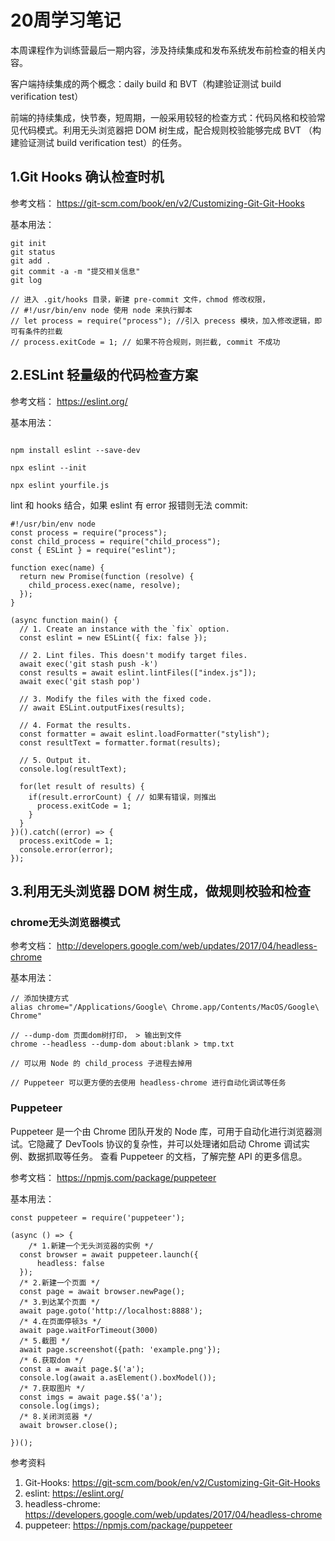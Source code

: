 # 20周学习笔记

本周课程作为训练营最后一期内容，涉及持续集成和发布系统发布前检查的相关内容。

客户端持续集成的两个概念：daily build 和 BVT（构建验证测试 build verification test）

前端的持续集成，快节奏，短周期，一般采用较轻的检查方式：代码风格和校验常见代码模式。利用无头浏览器把 DOM 树生成，配合规则校验能够完成 BVT （构建验证测试 build verification test）的任务。

## 1.Git Hooks 确认检查时机

参考文档：
https://git-scm.com/book/en/v2/Customizing-Git-Git-Hooks

基本用法：
```
git init
git status
git add .
git commit -a -m "提交相关信息"
git log

// 进入 .git/hooks 目录，新建 pre-commit 文件，chmod 修改权限，
// #!/usr/bin/env node 使用 node 来执行脚本
// let process = require("process"); //引入 precess 模块，加入修改逻辑，即可有条件的拦截
// process.exitCode = 1; // 如果不符合规则，则拦截, commit 不成功

```


## 2.ESLint 轻量级的代码检查方案

参考文档：
https://eslint.org/


基本用法：
```

npm install eslint --save-dev

npx eslint --init

npx eslint yourfile.js
```

lint 和 hooks 结合，如果 eslint 有 error 报错则无法 commit:
```
#!/usr/bin/env node
const process = require("process");
const child_process = require("child_process");
const { ESLint } = require("eslint");

function exec(name) {
  return new Promise(function (resolve) {
    child_process.exec(name, resolve);
  });
}

(async function main() {
  // 1. Create an instance with the `fix` option.
  const eslint = new ESLint({ fix: false });

  // 2. Lint files. This doesn't modify target files.
  await exec('git stash push -k')
  const results = await eslint.lintFiles(["index.js"]);
  await exec('git stash pop')

  // 3. Modify the files with the fixed code.
  // await ESLint.outputFixes(results);

  // 4. Format the results.
  const formatter = await eslint.loadFormatter("stylish");
  const resultText = formatter.format(results);

  // 5. Output it.
  console.log(resultText);

  for(let result of results) {
    if(result.errorCount) { // 如果有错误，则推出
      process.exitCode = 1; 
    }
  }
})().catch((error) => {
  process.exitCode = 1;
  console.error(error);
});

```
## 3.利用无头浏览器 DOM 树生成，做规则校验和检查

### chrome无头浏览器模式

参考文档：
http://developers.google.com/web/updates/2017/04/headless-chrome

基本用法：
```
// 添加快捷方式
alias chrome="/Applications/Google\ Chrome.app/Contents/MacOS/Google\ Chrome"

// --dump-dom 页面dom树打印， > 输出到文件
chrome --headless --dump-dom about:blank > tmp.txt

// 可以用 Node 的 child_process 子进程去掉用

// Puppeteer 可以更方便的去使用 headless-chrome 进行自动化调试等任务

```

### Puppeteer
Puppeteer 是一个由 Chrome 团队开发的 Node 库，可用于自动化进行浏览器测试。它隐藏了 DevTools 协议的复杂性，并可以处理诸如启动 Chrome 调试实例、数据抓取等任务。
查看 Puppeteer 的文档，了解完整 API 的更多信息。

参考文档：
https://npmjs.com/package/puppeteer

基本用法：
```
const puppeteer = require('puppeteer');

(async () => {
    /* 1.新建一个无头浏览器的实例 */
  const browser = await puppeteer.launch({
      headless: false
  });
  /* 2.新建一个页面 */
  const page = await browser.newPage();
  /* 3.到达某个页面 */
  await page.goto('http://localhost:8888');
  /* 4.在页面停顿3s */
  await page.waitForTimeout(3000)
  /* 5.截图 */
  await page.screenshot({path: 'example.png'});
  /* 6.获取dom */
  const a = await page.$('a');
  console.log(await a.asElement().boxModel());
  /* 7.获取图片 */
  const imgs = await page.$$('a');
  console.log(imgs);
  /* 8.关闭浏览器 */
  await browser.close();

})();
```




参考资料
1. Git-Hooks: https://git-scm.com/book/en/v2/Customizing-Git-Git-Hooks
2. eslint: https://eslint.org/
3. headless-chrome: https://developers.google.com/web/updates/2017/04/headless-chrome
4. puppeteer: https://npmjs.com/package/puppeteer



